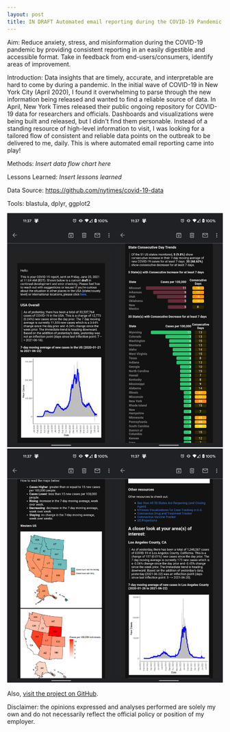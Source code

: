 ```yaml
---
layout: post
title: IN DRAFT Automated email reporting during the COVID-19 Pandemic (August 2020 - Present)  
---  
```


Aim: Reduce anxiety, stress, and misinformation during the COVID-19 pandemic by providing consistent reporting in an easily digestible and accessible format. Take in feedback from end-users/consumers, identify areas of improvement. 

Introduction:
Data insights that are timely, accurate, and interpretable are hard to come by during a pandemic. In the initial wave of COVID-19 in New York City (April 2020), I found it overwhelming to parse through the new information being released and wanted to find a reliable source of data. In April, New York Times released their public ongoing repository for COVID-19 data for researchers and officials. Dashboards and visualizations were being built and released, but I didn't find them personable. Instead of a standing resource of high-level information to visit, I was looking for a tailored flow of consistent and reliable data points on the outbreak to be delivered to me, daily. This is where automated email reporting came into play!

Methods:
*Insert data flow chart here*

Lessons Learned:
*Insert lessons learned*


Data Source: https://github.com/nytimes/covid-19-data

Tools: blastula, dplyr, ggplot2

![mh_needs_svi_dash2](/images/joined1_2.jpg)
![mh_needs_svi_dash2](/images/joined3_4.jpg)


Also, [visit the project on GitHub](https://github.com/jensennhu/automated_sitrep_covid19).  

Disclaimer: the opinions expressed and analyses performed are solely my own and do not necessarily reflect the official policy or position of my employer.
